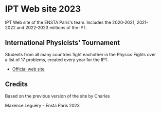 # IPT Web site 2023

IPT Web site of the ENSTA Paris's team.
Includes the 2020-2021, 2021-2022 and 2022-2023 editions of the IPT.

## International Physicists' Tournament

Students from all many countries fight eachother in the Physics Fights over a list of 17 problems, created every year for the IPT.

- [Official web site](https://iptnet.info/)

## Credits

Based on the previous version of the site by Charles 

Maxence Leguéry - Ensta Paris 2023